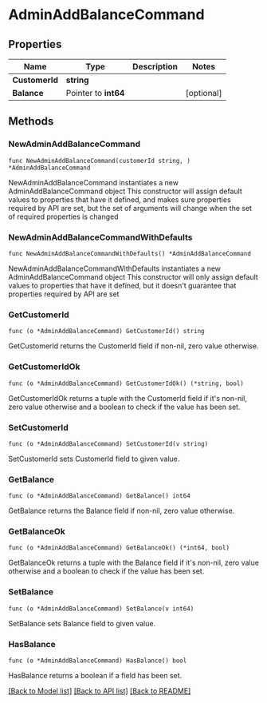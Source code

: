 # AdminAddBalanceCommand

## Properties

Name | Type | Description | Notes
------------ | ------------- | ------------- | -------------
**CustomerId** | **string** |  | 
**Balance** | Pointer to **int64** |  | [optional] 

## Methods

### NewAdminAddBalanceCommand

`func NewAdminAddBalanceCommand(customerId string, ) *AdminAddBalanceCommand`

NewAdminAddBalanceCommand instantiates a new AdminAddBalanceCommand object
This constructor will assign default values to properties that have it defined,
and makes sure properties required by API are set, but the set of arguments
will change when the set of required properties is changed

### NewAdminAddBalanceCommandWithDefaults

`func NewAdminAddBalanceCommandWithDefaults() *AdminAddBalanceCommand`

NewAdminAddBalanceCommandWithDefaults instantiates a new AdminAddBalanceCommand object
This constructor will only assign default values to properties that have it defined,
but it doesn't guarantee that properties required by API are set

### GetCustomerId

`func (o *AdminAddBalanceCommand) GetCustomerId() string`

GetCustomerId returns the CustomerId field if non-nil, zero value otherwise.

### GetCustomerIdOk

`func (o *AdminAddBalanceCommand) GetCustomerIdOk() (*string, bool)`

GetCustomerIdOk returns a tuple with the CustomerId field if it's non-nil, zero value otherwise
and a boolean to check if the value has been set.

### SetCustomerId

`func (o *AdminAddBalanceCommand) SetCustomerId(v string)`

SetCustomerId sets CustomerId field to given value.


### GetBalance

`func (o *AdminAddBalanceCommand) GetBalance() int64`

GetBalance returns the Balance field if non-nil, zero value otherwise.

### GetBalanceOk

`func (o *AdminAddBalanceCommand) GetBalanceOk() (*int64, bool)`

GetBalanceOk returns a tuple with the Balance field if it's non-nil, zero value otherwise
and a boolean to check if the value has been set.

### SetBalance

`func (o *AdminAddBalanceCommand) SetBalance(v int64)`

SetBalance sets Balance field to given value.

### HasBalance

`func (o *AdminAddBalanceCommand) HasBalance() bool`

HasBalance returns a boolean if a field has been set.


[[Back to Model list]](../README.md#documentation-for-models) [[Back to API list]](../README.md#documentation-for-api-endpoints) [[Back to README]](../README.md)


